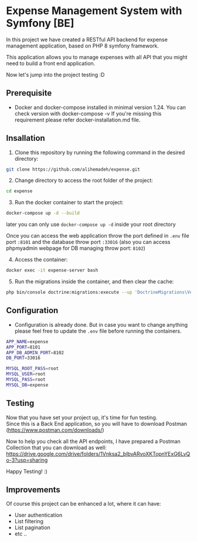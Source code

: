 # Expense Management System with Symfony [BE]

In this project we have created a RESTful API backend for expense management application, based on PHP 8 symfony framework. 

This application allows you to manage expenses with all API that you might need to build a front end application.
<br>

Now let's jump into the project testing :D

## Prerequisite
- Docker and docker-compose installed in minimal version 1.24. You can check version with docker-compose -v If you're missing this requirement please refer docker-installation.md file.


## Insallation

1. Clone this repository by running the following command in the desired directory:
```bash
git clone https://github.com/alihemadeh/expense.git
```

2. Change directory to access the root folder of the project:
```bash
cd expense
```

3. Run the docker container to start the project:
```bash
docker-compose up -d --build 
```

later you can only use ``docker-compose up -d`` inside your root directory

Once you can access the web application throw the port defined in `.env` file port `:8101`
and the database throw port `:33016` (also you can access phpmyadmin webpage for DB managing throw port: `8102`)

4. Access the container:
```bash
docker exec -it expense-server bash
```

5. Run the migrations inside the container, and then clear the cache:
```bash
php bin/console doctrine:migrations:execute --up 'DoctrineMigrations\Version20240314144059'
```
## Configuration

- Configuration is already done. But in case you want to change anything please feel free to update the `.env` file before running the containers.

```bash 
APP_NAME=expense
APP_PORT=8101
APP_DB_ADMIN_PORT=8102
DB_PORT=33016

MYSQL_ROOT_PASS=root
MYSQL_USER=root
MYSQL_PASS=root
MYSQL_DB=expense
```

## Testing
Now that you have set your project up, it's time for fun testing. <br>
Since this is a Back End application, so you will have to download Postman (https://www.postman.com/downloads/)

Now to help you check all the API endpoints, I have prepared a Postman Collection that you can download as well:
https://drive.google.com/drive/folders/1Vnksa2_blbvARvoXKTopnYExG6LvQo-3?usp=sharing

Happy Testing! :)

## Improvements
Of course this project can be enhanced a lot, where it can have: 
- User authentication
- List filtering
- List pagination
- etc .. 

